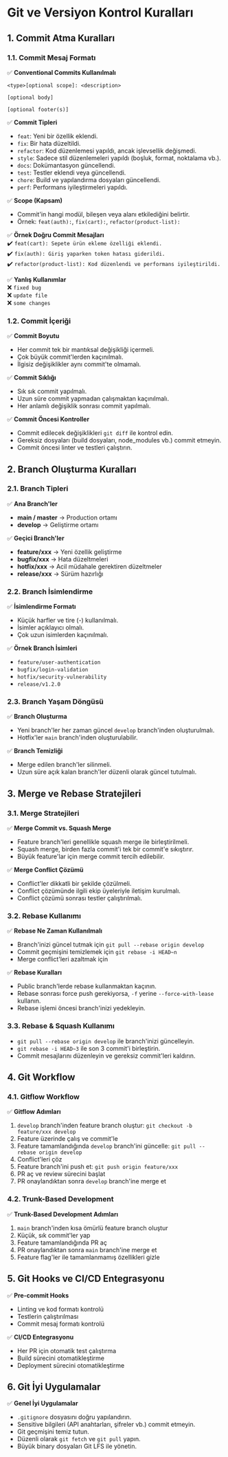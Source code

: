 # Git ve Versiyon Kontrol Kuralları

## 1. Commit Atma Kuralları

### 1.1. Commit Mesaj Formatı
✅ **Conventional Commits Kullanılmalı**
```
<type>[optional scope]: <description>

[optional body]

[optional footer(s)]
```

✅ **Commit Tipleri**
- `feat`: Yeni bir özellik eklendi.
- `fix`: Bir hata düzeltildi.
- `refactor`: Kod düzenlemesi yapıldı, ancak işlevsellik değişmedi.
- `style`: Sadece stil düzenlemeleri yapıldı (boşluk, format, noktalama vb.).
- `docs`: Dokümantasyon güncellendi.
- `test`: Testler eklendi veya güncellendi.
- `chore`: Build ve yapılandırma dosyaları güncellendi.
- `perf`: Performans iyileştirmeleri yapıldı.

✅ **Scope (Kapsam)**
- Commit'in hangi modül, bileşen veya alanı etkilediğini belirtir.
- Örnek: `feat(auth):`, `fix(cart):`, `refactor(product-list):`

✅ **Örnek Doğru Commit Mesajları**  
✔️ `feat(cart): Sepete ürün ekleme özelliği eklendi.`  
✔️ `fix(auth): Giriş yaparken token hatası giderildi.`  
✔️ `refactor(product-list): Kod düzenlendi ve performans iyileştirildi.`  

✅ **Yanlış Kullanımlar**  
❌ `fixed bug`  
❌ `update file`  
❌ `some changes`

### 1.2. Commit İçeriği
✅ **Commit Boyutu**
- Her commit tek bir mantıksal değişikliği içermeli.
- Çok büyük commit'lerden kaçınılmalı.
- İlgisiz değişiklikler aynı commit'te olmamalı.

✅ **Commit Sıklığı**
- Sık sık commit yapılmalı.
- Uzun süre commit yapmadan çalışmaktan kaçınılmalı.
- Her anlamlı değişiklik sonrası commit yapılmalı.

✅ **Commit Öncesi Kontroller**
- Commit edilecek değişiklikleri `git diff` ile kontrol edin.
- Gereksiz dosyaları (build dosyaları, node_modules vb.) commit etmeyin.
- Commit öncesi linter ve testleri çalıştırın.

## 2. Branch Oluşturma Kuralları

### 2.1. Branch Tipleri
✅ **Ana Branch'ler**
- **main / master** → Production ortamı
- **develop** → Geliştirme ortamı

✅ **Geçici Branch'ler**
- **feature/xxx** → Yeni özellik geliştirme
- **bugfix/xxx** → Hata düzeltmeleri
- **hotfix/xxx** → Acil müdahale gerektiren düzeltmeler
- **release/xxx** → Sürüm hazırlığı

### 2.2. Branch İsimlendirme
✅ **İsimlendirme Formatı**
- Küçük harfler ve tire (-) kullanılmalı.
- İsimler açıklayıcı olmalı.
- Çok uzun isimlerden kaçınılmalı.

✅ **Örnek Branch İsimleri**
- `feature/user-authentication`
- `bugfix/login-validation`
- `hotfix/security-vulnerability`
- `release/v1.2.0`

### 2.3. Branch Yaşam Döngüsü
✅ **Branch Oluşturma**
- Yeni branch'ler her zaman güncel `develop` branch'inden oluşturulmalı.
- Hotfix'ler `main` branch'inden oluşturulabilir.

✅ **Branch Temizliği**
- Merge edilen branch'ler silinmeli.
- Uzun süre açık kalan branch'ler düzenli olarak güncel tutulmalı.

## 3. Merge ve Rebase Stratejileri

### 3.1. Merge Stratejileri
✅ **Merge Commit vs. Squash Merge**
- Feature branch'leri genellikle squash merge ile birleştirilmeli.
- Squash merge, birden fazla commit'i tek bir commit'e sıkıştırır.
- Büyük feature'lar için merge commit tercih edilebilir.

✅ **Merge Conflict Çözümü**
- Conflict'ler dikkatli bir şekilde çözülmeli.
- Conflict çözümünde ilgili ekip üyeleriyle iletişim kurulmalı.
- Conflict çözümü sonrası testler çalıştırılmalı.

### 3.2. Rebase Kullanımı
✅ **Rebase Ne Zaman Kullanılmalı**
- Branch'inizi güncel tutmak için `git pull --rebase origin develop`
- Commit geçmişini temizlemek için `git rebase -i HEAD~n`
- Merge conflict'leri azaltmak için

✅ **Rebase Kuralları**
- Public branch'lerde rebase kullanmaktan kaçının.
- Rebase sonrası force push gerekiyorsa, `-f` yerine `--force-with-lease` kullanın.
- Rebase işlemi öncesi branch'inizi yedekleyin.

### 3.3. Rebase & Squash Kullanımı
- `git pull --rebase origin develop` ile branch'inizi güncelleyin.
- `git rebase -i HEAD~3` ile son 3 commit'i birleştirin.
- Commit mesajlarını düzenleyin ve gereksiz commit'leri kaldırın.

## 4. Git Workflow

### 4.1. Gitflow Workflow
✅ **Gitflow Adımları**
1. `develop` branch'inden feature branch oluştur: `git checkout -b feature/xxx develop`
2. Feature üzerinde çalış ve commit'le
3. Feature tamamlandığında `develop` branch'ini güncelle: `git pull --rebase origin develop`
4. Conflict'leri çöz
5. Feature branch'ini push et: `git push origin feature/xxx`
6. PR aç ve review sürecini başlat
7. PR onaylandıktan sonra `develop` branch'ine merge et

### 4.2. Trunk-Based Development
✅ **Trunk-Based Development Adımları**
1. `main` branch'inden kısa ömürlü feature branch oluştur
2. Küçük, sık commit'ler yap
3. Feature tamamlandığında PR aç
4. PR onaylandıktan sonra `main` branch'ine merge et
5. Feature flag'ler ile tamamlanmamış özellikleri gizle

## 5. Git Hooks ve CI/CD Entegrasyonu

✅ **Pre-commit Hooks**
- Linting ve kod formatı kontrolü
- Testlerin çalıştırılması
- Commit mesaj formatı kontrolü

✅ **CI/CD Entegrasyonu**
- Her PR için otomatik test çalıştırma
- Build sürecini otomatikleştirme
- Deployment sürecini otomatikleştirme

## 6. Git İyi Uygulamalar

✅ **Genel İyi Uygulamalar**
- `.gitignore` dosyasını doğru yapılandırın.
- Sensitive bilgileri (API anahtarları, şifreler vb.) commit etmeyin.
- Git geçmişini temiz tutun.
- Düzenli olarak `git fetch` ve `git pull` yapın.
- Büyük binary dosyaları Git LFS ile yönetin. 